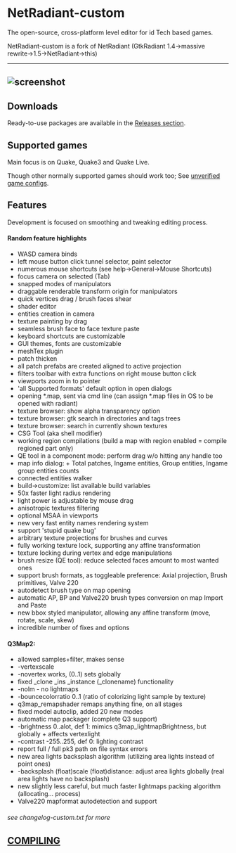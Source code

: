 NetRadiant-custom
=================

The open-source, cross-platform level editor for id Tech based games.

NetRadiant-custom is a fork of NetRadiant (GtkRadiant 1.4&rarr;massive rewrite&rarr;1.5&rarr;NetRadiant&rarr;this)

---
![screenshot](/../readme_files/radDarkShot.png?raw=true)
---

## Downloads

Ready-to-use packages are available in the [Releases section](/../../releases).

## Supported games

Main focus is on Quake, Quake3 and Quake Live.

Though other normally supported games should work too; See [unverified game configs](/../readme_files/unverified_gamepacks.7z "darkplaces&NewLine;doom3&NewLine;et&NewLine;heretic2&NewLine;hl&NewLine;ja&NewLine;jk2&NewLine;neverball&NewLine;nexuiz&NewLine;oa&NewLine;osirion&NewLine;prey&NewLine;q2&NewLine;q4&NewLine;quetoo&NewLine;sof2&NewLine;stvef&NewLine;trem&NewLine;turtlearena&NewLine;ufoai&NewLine;unvanquished&NewLine;warsow&NewLine;wolf&NewLine;xonotic").

## Features

Development is focused on smoothing and tweaking editing process.

#### Random feature highlights

* WASD camera binds
* left mouse button click tunnel selector, paint selector
* numerous mouse shortcuts (see help->General->Mouse Shortcuts)
* focus camera on selected (Tab)
* snapped modes of manipulators
* draggable renderable transform origin for manipulators
* quick vertices drag / brush faces shear
* shader editor
* entities creation in camera
* texture painting by drag
* seamless brush face to face texture paste
* keyboard shortcuts are customizable
* GUI themes, fonts are customizable
* meshTex plugin
* patch thicken
* all patch prefabs are created aligned to active projection
* filters toolbar with extra functions on right mouse button click
* viewports zoom in to pointer
* \'all Supported formats\' default option in open dialogs
* opening *.map, sent via cmd line (can assign *.map files in OS to be opened with radiant)
* texture browser: show alpha transparency option
* texture browser: gtk search in directories and tags trees
* texture browser: search in currently shown textures
* CSG Tool (aka shell modifier)
* working region compilations (build a map with region enabled = compile regioned part only)
* QE tool in a component mode: perform drag w/o hitting any handle too
* map info dialog: + Total patches, Ingame entities, Group entities, Ingame group entities counts
* connected entities walker
* build->customize: list available build variables
* 50x faster light radius rendering
* light power is adjustable by mouse drag
* anisotropic textures filtering
* optional MSAA in viewports
* new very fast entity names rendering system
* support \'stupid quake bug\'
* arbitrary texture projections for brushes and curves
* fully working texture lock, supporting any affine transformation
* texture locking during vertex and edge manipulations
* brush resize (QE tool): reduce selected faces amount to most wanted ones
* support brush formats, as toggleable preference: Axial projection, Brush primitives, Valve 220
* autodetect brush type on map opening
* automatic AP, BP and Valve220 brush types conversion on map Import and Paste
* new bbox styled manipulator, allowing any affine transform (move, rotate, scale, skew)
* incredible number of fixes and options


#### Q3Map2:

* allowed samples+filter, makes sense
* -vertexscale
* -novertex works, (0..1) sets globally
* fixed _clone _ins _instance (_clonename) functionality
* -nolm - no lightmaps
* -bouncecolorratio 0..1 (ratio of colorizing light sample by texture)
* q3map_remapshader remaps anything fine, on all stages
* fixed model autoclip, added 20 new modes
* automatic map packager (complete Q3 support)
* -brightness 0..alot, def 1: mimics q3map_lightmapBrightness, but globally + affects vertexlight
* -contrast -255..255, def 0: lighting contrast
* report full / full pk3 path on file syntax errors
* new area lights backsplash algorithm (utilizing area lights instead of point ones)
* -backsplash (float)scale (float)distance: adjust area lights globally (real area lights have no backsplash)
* new slightly less careful, but much faster lightmaps packing algorithm (allocating... process)
* Valve220 mapformat autodetection and support

###### see changelog-custom.txt for more

## [COMPILING](/COMPILING)